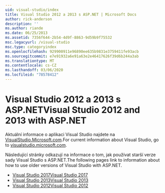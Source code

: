 ```yaml
---
uid: visual-studio/index
title: Visual Studio 2012 a 2013 s ASP.NET | Microsoft Docs
author: rick-anderson
description: ''
ms.author: riande
ms.date: 06/25/2013
ms.assetid: 7356f644-2b54-4d9f-8863-9d59b9f75532
msc.legacyurl: /visual-studio
msc.type: categoryindex
ms.openlocfilehash: 929900911e96890ee635b9831e3759411fe93acb
ms.sourcegitcommit: e7e91932a6e91a63e2e46417626f39d6b244a3ab
ms.translationtype: MT
ms.contentlocale: cs-CZ
ms.lasthandoff: 03/06/2020
ms.locfileid: "78578412"
---
```

# <a name="visual-studio-2012-and-2013-with-aspnet"></a><span data-ttu-id="cd565-102">Visual Studio 2012 a 2013 s ASP.NET</span><span class="sxs-lookup"><span data-stu-id="cd565-102">Visual Studio 2012 and 2013 with ASP.NET</span></span>

<span data-ttu-id="cd565-103">Aktuální informace o aplikaci Visual Studio najdete na [VisualStudio.Microsoft.com](https://visualstudio.microsoft.com).</span><span class="sxs-lookup"><span data-stu-id="cd565-103">For current information about Visual Studio, go to [visualstudio.microsoft.com](https://visualstudio.microsoft.com).</span></span>

<span data-ttu-id="cd565-104">Následující stránky odkazují na informace o tom, jak používat starší verze sady Visual Studio s ASP.NET.</span><span class="sxs-lookup"><span data-stu-id="cd565-104">The following pages link to information about how to use older versions of Visual Studio with ASP.NET.</span></span>

- [<span data-ttu-id="cd565-105">Visual Studio 2017</span><span class="sxs-lookup"><span data-stu-id="cd565-105">Visual Studio 2017</span></span>](overview/2017/index.md)
- [<span data-ttu-id="cd565-106">Visual Studio 2013</span><span class="sxs-lookup"><span data-stu-id="cd565-106">Visual Studio 2013</span></span>](overview/2013/index.md)
- [<span data-ttu-id="cd565-107">Visual Studio 2012</span><span class="sxs-lookup"><span data-stu-id="cd565-107">Visual Studio 2012</span></span>](overview/2012/index.md)
